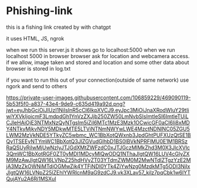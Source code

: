 # Phishing-link
this is a fishing link created by with chatgpt 

it uses HTML, JS, ngrok 

when we run this server.js it shows go to localhost:5000
when we run localhost 5000 in browser browser ask for location and webcamera access. if we allow, image taken and stored and location and some other data about browser is stored in log.txt

if you want to run this out of your connection(outside of same network) use ngork and send to others

https://private-user-images.githubusercontent.com/106859229/469090119-5b53f5f0-a837-43e4-9de9-c635d419a92d.png?jwt=eyJhbGciOiJIUzI1NiIsInR5cCI6IkpXVCJ9.eyJpc3MiOiJnaXRodWIuY29tIiwiYXVkIjoicmF3LmdpdGh1YnVzZXJjb250ZW50LmNvbSIsImtleSI6ImtleTUiLCJleHAiOjE3NTMxNzQyNTgsIm5iZiI6MTc1MzE3Mzk1OCwicGF0aCI6Ii8xMDY4NTkyMjkvNDY5MDkwMTE5LTViNTNmNWYwLWE4MzctNDNlNC05ZGU5LWM2MzVkNDE5YTkyZC5wbmc_WC1BbXotQWxnb3JpdGhtPUFXUzQtSE1BQy1TSEEyNTYmWC1BbXotQ3JlZGVudGlhbD1BS0lBVkNPRFlMU0E1M1BRSzRaQSUyRjIwMjUwNzIyJTJGdXMtZWFzdC0xJTJGczMlMkZhd3M0X3JlcXVlc3QmWC1BbXotRGF0ZT0yMDI1MDcyMlQwODQ1NThaJlgtQW16LUV4cGlyZXM9MzAwJlgtQW16LVNpZ25hdHVyZT03YTdmZWM0M2MwNTdlZTgzYzE2MjA3MzZkOWNiMTdjOGMwZjk4YTFjNDI0YTk4ZjYwNzg0MzdkMTg5ODI3NjIxJlgtQW16LVNpZ25lZEhlYWRlcnM9aG9zdCJ9.vk3XLav57_kilz7pqCbk1w6lYTQujAYu2A6Ri1MSXuI
